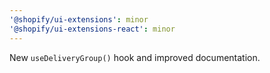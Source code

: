 ```yaml
---
'@shopify/ui-extensions': minor
'@shopify/ui-extensions-react': minor
---
```


New `useDeliveryGroup()` hook and improved documentation.

